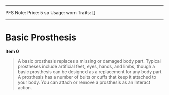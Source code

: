 
---
PFS Note: 
Price: 5 sp
Usage: worn
Traits: []

---

# Basic Prosthesis

**Item 0**

> A basic prosthesis replaces a missing or damaged body part. Typical prostheses include artificial feet, eyes, hands, and limbs, though a basic prosthesis can be designed as a replacement for any body part. A prosthesis has a number of belts or cuffs that keep it attached to your body. You can attach or remove a prosthesis as an Interact action.
